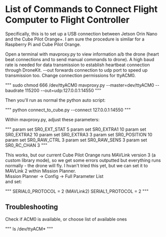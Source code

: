 # List of Commands to Connect Flight Computer to Flight Controller
<p> Specifically, this is to set up a USB connection between Jetson Orin Nano and the Cube Pilot Orange+. I am sure the procedure is similar for a Raspberry Pi and Cube Pilot Orange. </p>

<p> Open a terminal with mavproxy.py to view information a/b the drone (heart beat connections and to send manual commands to drone). A high baud rate is needed for data transmission to establish heartbeat connection through DroneKit. --out forwards connection to udp
port to speed up transmission too. Change connection permissions for ttyACM0.</p>

"""
sudo chmod 666 /dev/ttyACM0
mavproxy.py --master=dev/ttyACM0 -- baudrate 115200 --out=udp:127.0.0.1:14550
"""

<p>Then you'll run as normal the python auto script:</p>

"""
python connect_to_cube.py --connect 127.0.0.1:14550
"""

<p> Within mavproxy.py, adjust these parameters:</p>

"""
param set SR0_EXT_STAT 5
param set SR0_EXTRA1 10
param set SR0_EXTRA2 10
param set SR0_EXTRA3 3
param set SR0_POSITION 10
param set SR0_RAW_CTRL 3
param set SR0_RAW_SENS 3
param set SR0_RC_CHAN 3
"""

<p> This works, but our current Cube Pilot Orange runs MAVLink version 3 (a custom library mode), so we get some errors outputted but everything runs normally - the drone will fly. I hvan't tried this yet, but we can set it to MAVLink 2 within Mission Planner. <br>
Mission Planner -> Config -> Full Parameter List <br>
and set: </p>

"""
SERIAL0_PROTOCOL = 2  (MAVLink2)
SERIAL1_PROTOCOL = 2
"""

## Troubleshooting

<p>Check if ACM0 is available, or choose list of available ones</p>

"""
ls /dev/ttyACM*
"""
